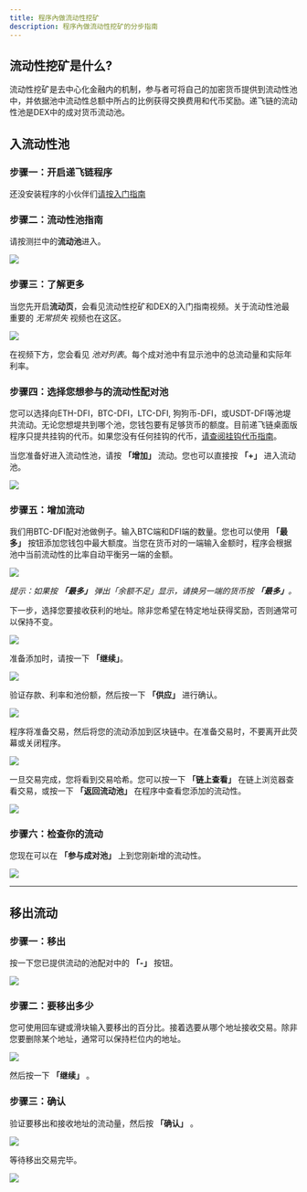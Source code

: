 ```yaml
---
title: 程序內做流动性挖矿
description: 程序內做流动性挖矿的分步指南
---
```


## 流动性挖矿是什么?

流动性挖矿是去中心化金融内的机制，参与者可将自己的加密货币提供到流动性池中，并依据池中流动性总额中所占的比例获得交换费用和代币奖励。递飞链的流动性池是DEX中的成对货币流动池。

## 入流动性池

### 步骤一：开启递飞链程序

还没安装程序的小伙伴们[请按入门指南](/learn/defi-app-how-to/?utm_source=defichain&utm_medium=dex-guide&utm_campaign=dex-launch)

### 步骤二：流动性池指南

请按测拦中的**流动池**进入。

![](/img/guides/liquidity-mining/go-to-liquidity.png)

### 步骤三：了解更多

当您先开启**流动页**，会看见流动性挖矿和DEX的入门指南视频。关于流动性池最重要的 _无常损失_ 视频也在这区。

![](/img/guides/liquidity-mining/liquidity-welcome.png)

在视频下方，您会看见 _池对列表_。每个成对池中有显示池中的总流动量和实际年利率。

### 步骤四：选择您想参与的流动性配对池

您可以选择向ETH-DFI，BTC-DFI，LTC-DFI, 狗狗币-DFI，或USDT-DFI等池堤共流动。无论您想堤共到哪个池，您钱包要有足够货币的额度。目前递飞链桌面版程序只提共挂钩的代币。如果您没有任何挂钩的代币，[请查阅挂钩代币指南](/learn/obtaining-wrapped-tokens)。

当您准备好进入流动性池，请按 **「增加」** 流动。您也可以直接按 **「+」** 进入流动池。

![](/img/guides/liquidity-mining/liquidity-add-buttons.png)

### 步骤五：增加流动

我们用BTC-DFI配对池做例子。输入BTC端和DFI端的数量。您也可以使用 **「最多」** 按钮添加您钱包中最大额度。当您在货币对的一端输入金额时，程序会根据池中当前流动性的比率自动平衡另一端的金额。

![](/img/guides/liquidity-mining/liquidity-adding.png)

_提示：如果按 **「最多」** 弹出「余额不足」显示，请换另一端的货币按 **「最多」**。_

下一步，选择您要接收获利的地址。除非您希望在特定地址获得奖励，否则通常可以保持不变。

![](/img/guides/liquidity-mining/liquidity-receive-at.png)

准备添加时，请按一下 **「继续」**。

![](/img/guides/liquidity-mining/liquidity-add-continue.png)

验证存款、利率和池份额，然后按一下 **「供应」** 进行确认。

![](/img/guides/liquidity-mining/liquidity-add-confirm.png)

程序将准备交易，然后将您的流动添加到区块链中。在准备交易时，不要离开此荧幕或关闭程序。

![](/img/guides/liquidity-mining/liquidity-loading.png)

一旦交易完成，您将看到交易哈希。您可以按一下 **「链上查看」** 在链上浏览器查看交易，或按一下 **「返回流动池」** 在程序中查看您添加的流动性。

![](/img/guides/liquidity-mining/liquidity-complete.png)

### 步骤六：检查你的流动

您现在可以在 **「参与成对池」** 上到您刚新增的流动性。

![](/img/guides/liquidity-mining/liquidity-mine.png)

---

## 移出流动

### 步骤一：移出

按一下您已提供流动的池配对中的 **「-」** 按钮。

![](/img/guides/liquidity-mining/liquidity-remove-button.png)

### 步骤二：要移出多少

您可使用回车键或滑块输入要移出的百分比。接着选要从哪个地址接收交易。除非您要删除某个地址，通常可以保持栏位内的地址。

![](/img/guides/liquidity-mining/liquidity-removing.png)

然后按一下 **「继续」** 。

### 步骤三：确认

验证要移出和接收地址的流动量，然后按 **「确认」** 。

![](/img/guides/liquidity-mining/liquidity-remove-confirm.png)

等待移出交易完毕。

![](/img/guides/liquidity-mining/liquidity-remove-confirm.png)
